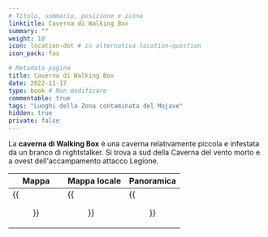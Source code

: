 ```yaml
---
# Titolo, sommario, posizione e icona
linktitle: Caverna di Walking Box
summary: ""
weight: 10
icon: location-dot # in alternativa location-question
icon_pack: fas

# Metadata pagina
title: Caverna di Walking Box
date: 2022-11-17
type: book # Non modificare
commentable: true
tags: "Luoghi della Zona contaminata del Mojave"
hidden: true
private: false
---
```


<div class="fnv">

La **caverna di Walking Box** è una caverna relativamente piccola e infestata da un branco di nightstalker. Si trova a sud della Caverna del vento morto e a ovest dell'accampamento attacco Legione.

| Mappa | Mappa locale | Panoramica |
| ----- | ------------ | ---------- |
|   {{<figure src="fnv/Walking_Box_Cavern_loc.webp">}}    |     {{<figure src="fnv/Walking_Box_Cavern_local_map.webp">}}         |   {{<figure src="fnv/Walking_Box_Cavern.webp">}}         | 

</div>


